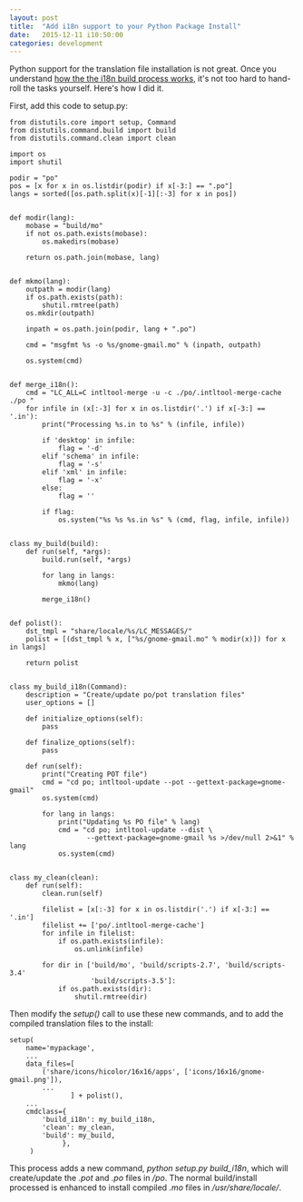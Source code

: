 ```yaml
---
layout: post
title:  "Add i18n support to your Python Package Install"
date:   2015-12-11 i10:50:00
categories: development
---
```


Python support for the translation file installation is not great. Once you
understand [how the the i18n build process works], it's not too hard to
hand-roll the tasks yourself. Here's how I did it.

[how the the i18n build process works]: https://davesteele.github.io/debian/development/2015/12/10/i18n-build-flow/

First, add this code to setup.py:


    from distutils.core import setup, Command
    from distutils.command.build import build
    from distutils.command.clean import clean
    
    import os
    import shutil
    
    podir = "po"
    pos = [x for x in os.listdir(podir) if x[-3:] == ".po"]
    langs = sorted([os.path.split(x)[-1][:-3] for x in pos])
    
    
    def modir(lang):
        mobase = "build/mo"
        if not os.path.exists(mobase):
            os.makedirs(mobase)
    
        return os.path.join(mobase, lang)
    
    
    def mkmo(lang):
        outpath = modir(lang)
        if os.path.exists(path):
            shutil.rmtree(path)
        os.mkdir(outpath)
    
        inpath = os.path.join(podir, lang + ".po")
    
        cmd = "msgfmt %s -o %s/gnome-gmail.mo" % (inpath, outpath)
    
        os.system(cmd)
    
    
    def merge_i18n():
        cmd = "LC_ALL=C intltool-merge -u -c ./po/.intltool-merge-cache ./po "
        for infile in (x[:-3] for x in os.listdir('.') if x[-3:] == '.in'):
            print("Processing %s.in to %s" % (infile, infile))
    
            if 'desktop' in infile:
                flag = '-d'
            elif 'schema' in infile:
                flag = '-s'
            elif 'xml' in infile:
                flag = '-x'
            else:
                flag = ''
    
            if flag:
                os.system("%s %s %s.in %s" % (cmd, flag, infile, infile))
    
    
    class my_build(build):
        def run(self, *args):
            build.run(self, *args)
    
            for lang in langs:
                mkmo(lang)
    
            merge_i18n()
    
    
    def polist():
        dst_tmpl = "share/locale/%s/LC_MESSAGES/"
        polist = [(dst_tmpl % x, ["%s/gnome-gmail.mo" % modir(x)]) for x in langs]
    
        return polist
    
    
    class my_build_i18n(Command):
        description = "Create/update po/pot translation files"
        user_options = []
    
        def initialize_options(self):
            pass
    
        def finalize_options(self):
            pass
    
        def run(self):
            print("Creating POT file")
            cmd = "cd po; intltool-update --pot --gettext-package=gnome-gmail"
            os.system(cmd)
    
            for lang in langs:
                print("Updating %s PO file" % lang)
                cmd = "cd po; intltool-update --dist \
                       --gettext-package=gnome-gmail %s >/dev/null 2>&1" % lang
                os.system(cmd)
    
    
    class my_clean(clean):
        def run(self):
            clean.run(self)
    
            filelist = [x[:-3] for x in os.listdir('.') if x[-3:] == '.in']
            filelist += ['po/.intltool-merge-cache']
            for infile in filelist:
                if os.path.exists(infile):
                    os.unlink(infile)
    
            for dir in ['build/mo', 'build/scripts-2.7', 'build/scripts-3.4'
                        'build/scripts-3.5']:
                if os.path.exists(dir):
                    shutil.rmtree(dir)

Then modify the *setup()* call to use these new commands, and to add the
compiled translation files to the install:

    setup(
        name='mypackage',
        ...
        data_files=[
            ('share/icons/hicolor/16x16/apps', ['icons/16x16/gnome-gmail.png']),
            ...
                   ] + polist(),
        ...
        cmdclass={
            'build_i18n': my_build_i18n,
            'clean': my_clean,
            'build': my_build,
                 },
         )

This process adds a new command, *python setup.py build_i18n*, which will
create/update the *.pot* and *.po* files in */po*. The normal build/install
processed is enhanced to install compiled *.mo* files in */usr/share/locale/*.
